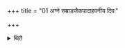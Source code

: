 +++
title = "01 अग्ने सम्राडजैकपादाहवनीय दिवः"

+++

<details><summary>थिते</summary>

1. (and with) agne samrāḍajaikapādāhavanīya... having turned towards the east, with his face to the north or to the west (the Adhvaryu) places (the Āhavanīya-fire) in its place in the evening... with his face to the east in the morning.
</details>
